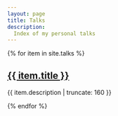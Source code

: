 ```yaml
---
layout: page
title: Talks
description:
  Index of my personal talks
---
```


{% for item in site.talks %}

<h2><a href="{{ item.url | prepend: site.baseurl }}">{{ item.title }}</a></h2>

<p class="post-excerpt">{{ item.description | truncate: 160 }}</p>

{% endfor %}  